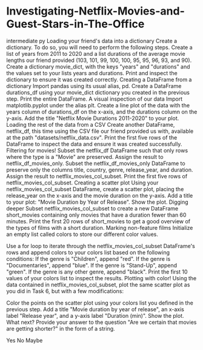 # Investigating-Netflix-Movies-and-Guest-Stars-in-The-Office
intermediate py
Loading your friend's data into a dictionary
Create a dictionary. To do so, you will need to perform the following steps.
Create a list of years from 2011 to 2020 and a list durations of the average movie lengths our friend provided (103, 101, 99, 100, 100, 95, 95, 96, 93, and 90).
Create a dictionary movie_dict, with the keys "years" and "durations" and the values set to your lists years and durations.
Print and inspect the dictionary to ensure it was created correctly.
Creating a DataFrame from a dictionary
Import pandas using its usual alias, pd.
Create a DataFrame durations_df using your movie_dict dictionary you created in the previous step.
Print the entire DataFrame.
A visual inspection of our data
Import matplotlib.pyplot under the alias plt.
Create a line plot of the data with the years column of durations_df on the x-axis, and the durations column on the y-axis.
Add the title "Netflix Movie Durations 2011-2020" to your plot.
Loading the rest of the data from a CSV
Create another DataFrame, netflix_df, this time using the CSV file our friend provided us with, available at the path "datasets/netflix_data.csv".
Print the first five rows of the DataFrame to inspect the data and ensure it was created successfully.
Filtering for movies!
Subset the netflix_df DataFrame such that only rows where the type is a "Movie" are preserved. Assign the result to netflix_df_movies_only.
Subset the netflix_df_movies_only DataFrame to preserve only the columns title, country, genre, release_year, and duration. Assign the result to netflix_movies_col_subset.
Print the first five rows of netflix_movies_col_subset.
Creating a scatter plot
Using your netflix_movies_col_subset DataFrame, create a scatter plot, placing the release_year on the x-axis and the movie duration on the y-axis.
Add a title to your plot: "Movie Duration by Year of Release".
Show the plot.
Digging deeper
Subset netflix_movies_col_subset to create a new DataFrame short_movies containing only movies that have a duration fewer than 60 minutes.
Print the first 20 rows of short_movies to get a good overview of the types of films with a short duration.
Marking non-feature films
Initialize an empty list called colors to store our different color values.

Use a for loop to iterate through the netflix_movies_col_subset DataFrame's rows and append colors to your colors list based on the following conditions:
If the genre is "Children", append "red".
If the genre is "Documentaries", append "blue".
If the genre is "Stand-Up", append "green".
If the genre is any other genre, append "black".
Print the first 10 values of your colors list to inspect the results.
Plotting with color!
Using the data contained in netflix_movies_col_subset, plot the same scatter plot as you did in Task 6, but with a few modifications:

Color the points on the scatter plot using your colors list you defined in the previous step.
Add a title "Movie duration by year of release", an x-axis label "Release year", and a y-axis label "Duration (min)".
Show the plot.
What next?
Provide your answer to the question "Are we certain that movies are getting shorter?" in the form of a string.

Yes
No
Maybe
